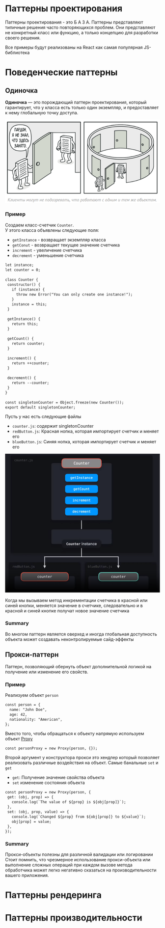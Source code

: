 Паттерны проектирования
===
Паттерны проектирования - это Б А З А. Паттерны представляют типичные решения  часто повторяющихся проблем. Они представляют не конкретный класс или функцию, а только концепцию для разработки своего решения.

Все примеры будут реализованы на React как самая популярная JS-библиотека


# Поведенческие паттерны
## Одиночка 
**Одиночка** — это порождающий паттерн проектирования,
который гарантирует, что у класса есть только один
экземпляр, и предоставляет к нему глобальную точку
доступа.

![Singletron Img](/assets/singleton2.png)

### Пример 
Создаем класс-счетчик `Counter`.<br>У этого класса объявлены следующие поля:
- `getInstance` - возвращает экземпляр класса
- `getConut` - возвращает текущее значение счетчика
- `increment` - увеличение счетчика
- `decrement` - уменьшение счетчика
 
 ```
 let instance;
let counter = 0;

class Counter {
  constructor() {
    if (instance) {
      throw new Error("You can only create one instance!");
    }
    instance = this;
  }

  getInstance() {
    return this;
  }

  getCount() {
    return counter;
  }

  increment() {
    return ++counter;
  }

  decrement() {
    return --counter;
  }
}

const singletonCounter = Object.freeze(new Counter());
export default singletonCounter;
```
Пусть у нас есть следующие файлы
- `counter.js`: содержит singletonCounter
- `redButton.js`: Красная нопка, которая импортирует счетчик и меняет его
- `blueButton.js`: Синяя нопка, которая импортирует счетчик и меняет его

![Img Singleton](/assets/singleton.png)

Когда мы вызываем метод инкрементации счетчика в красной или синей кнопки, меняется значение в счетчике, следовательно и в красной и синей кнопке получат новое значение счетчика 

### Summary
Во многом паттерн является оверхед и иногда глобальная доступность объекта может создавать неконтролируемые сайд-эффекты

## Прокси-паттерн 
Паттерн, позволяющий обернуть объект дополнительной логикой на получение или изменение его свойств.
### Пример 
Реализуем объект `person`
```
const person = {
  name: "John Doe",
  age: 42,
  nationality: "American",
};
```
Вместо того, чтобы обращаться к объекту напрямую используем объект [Proxy](https://learn.javascript.ru/proxy?ysclid=lrb7zt2ro8757531210) 
```
const personProxy = new Proxy(person, {});
```
Второй аргумент у конструктора прокси это хендлер который позволяет реализовать различные воздействия на объект. Самые банальные `set` и `get`
- `get`: Получение значение свойства объекта
- `set` изменение состояния объекта
 ```
 const personProxy = new Proxy(person, {
  get: (obj, prop) => {
    console.log(`The value of ${prop} is ${obj[prop]}`);
  },
  set: (obj, prop, value) => {
    console.log(`Changed ${prop} from ${obj[prop]} to ${value}`);
    obj[prop] = value;
  },
});
```
### Summary
Прокси-объекты полезны для различной валидации или логировании
Cтоит помнить, что чрезмерное использование прокси-объекта или выполнение сложных операций при каждом вызове метода обработчика может легко негативно сказаться на производительности вашего приложения.

# Паттерны рендеринга
# Паттерны производительности